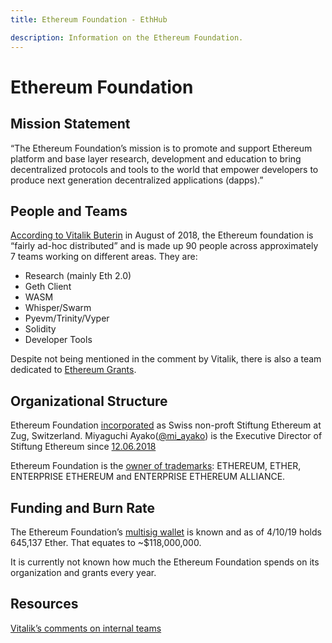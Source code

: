```yaml
---
title: Ethereum Foundation - EthHub

description: Information on the Ethereum Foundation.
---
```


# Ethereum Foundation

## Mission Statement
“The Ethereum Foundation’s mission is to promote and support Ethereum platform and base layer research, development and education to bring decentralized protocols and tools to the world that empower developers to produce next generation decentralized applications (dapps).”

## People and Teams
[According to Vitalik Buterin](https://www.reddit.com/r/ethereum/comments/95h4io/how_many_people_work_for_ethereum_foundation/e3sv72e/) in August of 2018, the Ethereum foundation is “fairly ad-hoc distributed” and is made up 90 people across approximately 7 teams working on different areas. They are:

* Research (mainly Eth 2.0)
* Geth Client
* WASM
* Whisper/Swarm
* Pyevm/Trinity/Vyper
* Solidity
* Developer Tools

Despite not being mentioned in the comment by Vitalik, there is also a team dedicated to [Ethereum Grants](https://blog.ethereum.org/2018/10/15/ethereum-foundation-grants-update-wave-4/).

## Organizational Structure

Ethereum Foundation [incorporated](https://www.zefix.ch/en/search/entity/list/firm/1188682?name=ethereum) as Swiss non-proft Stiftung Ethereum at Zug, Switzerland. Miyaguchi Ayako([@mi_ayako](https://twitter.com/mi_ayako)) is the Executive Director of Stiftung Ethereum since [12.06.2018](https://zg.chregister.ch/cr-portal/auszug/auszug.xhtml;jsessionid=d7b0bdd517c1686815002cfec81c?uid=CHE-292.124.800#)

Ethereum Foundation is the [owner of trademarks](https://trademarks.justia.com/owners/stiftung-ethereum-foundation-ethereum-3479392/): ETHEREUM, ETHER, ENTERPRISE ETHEREUM and ENTERPRISE ETHEREUM ALLIANCE.


## Funding and Burn Rate

The Ethereum Foundation’s [multisig wallet](https://etherscan.io/address/0xde0b295669a9fd93d5f28d9ec85e40f4cb697bae) is known and as of 4/10/19 holds 645,137 Ether. That equates to ~$118,000,000.

It is currently not known how much the Ethereum Foundation spends on its organization and grants every year.

## Resources
[Vitalik’s comments on internal teams](https://www.reddit.com/r/ethereum/comments/95h4io/how_many_people_work_for_ethereum_foundation/e3sv72e/)